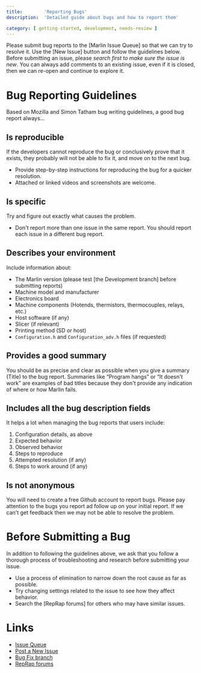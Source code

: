```yaml
---
title:        'Reporting Bugs'
description:  'Detailed guide about bugs and how to report them'

category: [ getting-started, development, needs-review ]
---
```


Please submit bug reports to the [Marlin Issue Queue] so that we can try to resolve it. Use the [New Issue] button and follow the guidelines below. Before submitting an issue, please *search first to make sure the issue is new*. You can always add comments to an existing issue, even if it is closed, then we can re-open and continue to explore it.

# Bug Reporting Guidelines

Based on Mozilla and Simon Tatham bug writing guidelines, a good bug report always...

## Is reproducible

If the developers cannot reproduce the bug or conclusively prove that it exists, they probably will not be able to fix it, and move on to the next bug.

 -   Provide step-by-step instructions for reproducing the bug for a quicker resolution.
 -   Attached or linked videos and screenshots are welcome.

## Is specific

Try and figure out exactly what causes the problem.
 -   Don't report more than one issue in the same report. You should report each issue in a different bug report.

## Describes your environment

Include information about:

  - The Marlin version (please test [the Development branch] before submitting reports)
  - Machine model and manufacturer
  - Electronics board
  - Machine components (Hotends, thermistors, thermocouples, relays, etc.)
  - Host software (if any)
  - Slicer (if relevant)
  - Printing method (SD or host)
  - `Configuration.h` and `Configuration_adv.h` files (if requested)

## Provides a good summary

You should be as precise and clear as possible when you give a summary (Title) to the bug report. Summaries like “Program hangs” or “It doesn't work” are examples of bad titles because they don't provide any indication of where or how Marlin fails.

## Includes all the bug description fields

It helps a lot when managing the bug reports that users include:

  1.  Configuration details, as above
  2.  Expected behavior
  3.  Observed behavior
  4.  Steps to reproduce
  5.  Attempted resolution (if any)
  6.  Steps to work around (if any)

## Is not anonymous

You will need to create a free Github account to report bugs. Please pay attention to the bugs you report ad follow up on your initial report. If we can't get feedback then we may not be able to resolve the problem.

# Before Submitting a Bug

In addition to following the guidelines above, we ask that you follow a thorough process of troubleshooting and research before submitting your issue.

  - Use a process of elimination to narrow down the root cause as far as possible.
  - Try changing settings related to the issue to see how they affect behavior.
  - Search the [RepRap forums] for others who may have similar issues.

# Links

  - [Issue Queue](https://github.com/MarlinFirmware/Marlin/issues)
  - [Post a New Issue](https://github.com/MarlinFirmware/Marlin/issues/new)
  - [Bug Fix branch](https://github.com/MarlinFirmware/Marlin/tree/bugfix-1.1.x)
  - [RepRap forums](http://forums.reprap.org/)
